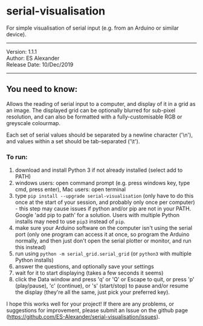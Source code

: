 # serial-visualisation
For simple visualisation of serial input (e.g. from an Arduino or similar device).
_________________________________
 Version: 1.1.1                  
 Author: ES Alexander            
 Release Date: 10/Dec/2019       
_________________________________

## You need to know:
Allows the reading of serial input to a computer, and display of it in a grid as an image. The displayed grid can be optionally blurred for sub-pixel resolution, and can also be formatted with a fully-customisable RGB or greyscale colourmap.

Each set of serial values should be separated by a newline character ('\n'), and values within a set should be tab-separated ('\t').

### To run:
1. download and install Python 3 if not already installed (select add to PATH)
2. windows users: open command prompt (e.g. press windows key, type cmd, press enter), Mac users: open terminal
3. type `pip install --upgrade serial-visualisation` (only have to do this once at the start of your session, and probably only once per computer) - this step may cause issues if python and/or pip are not in your PATH. Google 'add pip to path' for a solution. Users with multiple Python installs may need to use `pip3` instead of `pip`.
4. make sure your Arduino software on the computer isn't using the serial port (only one program can access it at once, so program the Arduino normally, and then just don't open the serial plotter or monitor, and run this instead)
5. run using `python -m serial_grid.serial_grid` (or `python3` with multiple Python installs)
6. answer the questions, and optionally save your settings
7. wait for it to start displaying (takes a few seconds it seems)
8. click the Data window and press 'q' or 'Q' or Escape to quit, or press 'p' (play/pause), 'c' (continue), or 's' (start/stop) to pause and/or resume the display (they're all the same, just pick your preferred key).

I hope this works well for your project! If there are any problems, or suggestions for improvement, please submit an Issue on the github page (<https://github.com/ES-Alexander/serial-visualisation/issues>).
